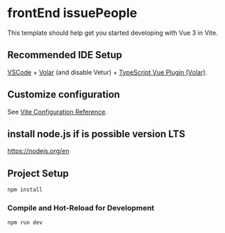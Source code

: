 # frontEnd issuePeople

This template should help get you started developing with Vue 3 in Vite.

## Recommended IDE Setup

[VSCode](https://code.visualstudio.com/) + [Volar](https://marketplace.visualstudio.com/items?itemName=Vue.volar) (and disable Vetur) + [TypeScript Vue Plugin (Volar)](https://marketplace.visualstudio.com/items?itemName=Vue.vscode-typescript-vue-plugin).

## Customize configuration

See [Vite Configuration Reference](https://vitejs.dev/config/).

## install node.js if is possible version LTS
https://nodejs.org/en

## Project Setup

```sh
npm install
```

### Compile and Hot-Reload for Development

```sh
npm run dev
```

